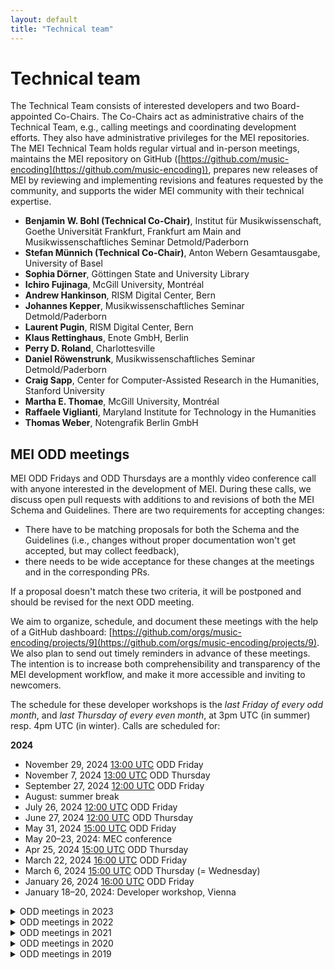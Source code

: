 ```yaml
---
layout: default
title: "Technical team"
---
```

# Technical team

The Technical Team consists of interested developers and two Board-appointed Co-Chairs. The Co-Chairs act as administrative chairs of the Technical Team, e.g., calling meetings and coordinating development efforts. They also have administrative privileges for the MEI repositories. The MEI Technical Team holds regular virtual and in-person meetings, maintains the MEI repository on GitHub ([https://github.com/music-encoding](https://github.com/music-encoding)), prepares new releases of MEI by reviewing and implementing revisions and features requested by the community, and supports the wider MEI community with their technical expertise.

* **Benjamin W. Bohl (Technical Co-Chair)**, Institut für Musikwissenschaft, Goethe Universität Frankfurt, Frankfurt am Main and Musikwissenschaftliches Seminar Detmold/Paderborn
* **Stefan Münnich (Technical Co-Chair)**, Anton Webern Gesamtausgabe, University of Basel
* **Sophia Dörner**, Göttingen State and University Library
* **Ichiro Fujinaga**, McGill University, Montréal
* **Andrew Hankinson**, RISM Digital Center, Bern
* **Johannes Kepper**, Musikwissenschaftliches Seminar Detmold/Paderborn
* **Laurent Pugin**, RISM Digital Center, Bern
* **Klaus Rettinghaus**, Enote GmbH, Berlin
* **Perry D. Roland**, Charlottesville
* **Daniel Röwenstrunk**, Musikwissenschaftliches Seminar Detmold/Paderborn
* **Craig Sapp**, Center for Computer-Assisted Research in the Humanities, Stanford University
* **Martha E. Thomae**, McGill University, Montréal
* **Raffaele Viglianti**, Maryland Institute for Technology in the Humanities
* **Thomas Weber**, Notengrafik Berlin GmbH


## MEI ODD meetings

MEI ODD Fridays and ODD Thursdays are a monthly video conference call with anyone interested in the development of MEI. During these calls, we discuss open pull requests with additions to and revisions of both the MEI Schema and Guidelines. There are two requirements for accepting changes:

* There have to be matching proposals for both the Schema and the Guidelines (i.e., changes without proper documentation won't get accepted, but may collect feedback),
* there needs to be wide acceptance for these changes at the meetings and in the corresponding PRs.

If a proposal doesn't match these two criteria, it will be postponed and should be revised for the next ODD meeting.

We aim to organize, schedule, and document these meetings with the help of a GitHub dashboard: [https://github.com/orgs/music-encoding/projects/9](https://github.com/orgs/music-encoding/projects/9). We also plan to send out timely reminders in advance of these meetings. The intention is to increase both comprehensibility and transparency of the MEI development workflow, and make it more accessible and inviting to newcomers.

The schedule for these developer workshops is the _last Friday of every odd month_, and _last Thursday of every even month_, at 3pm UTC (in summer) resp. 4pm UTC (in winter). Calls are scheduled for:

**2024**

* November 29, 2024 [13:00 UTC](https://www.timeanddate.com/worldclock/converter.html?iso=20241129T130000&p1=1440&p2=994&p3=43) ODD Friday
* November 7, 2024 [13:00 UTC](https://www.timeanddate.com/worldclock/converter.html?iso=20241107T130000&p1=1440&p2=994&p3=43) ODD Thursday
* September 27, 2024 [12:00 UTC](https://www.timeanddate.com/worldclock/converter.html?iso=20240927T120000&p1=1440&p2=994&p3=43) ODD Friday
* August: summer break
* July 26, 2024 [12:00 UTC](https://www.timeanddate.com/worldclock/converter.html?iso=20240726T120000&p1=1440&p2=994&p3=43) ODD Friday
* June 27, 2024 [12:00 UTC](https://www.timeanddate.com/worldclock/converter.html?iso=20240627T120000&p1=1440&p2=994&p3=43) ODD Thursday
* May 31, 2024 [15:00 UTC](https://www.timeanddate.com/worldclock/converter.html?iso=20240531T150000&p1=1440&p2=994&p3=43) ODD Friday
* May 20–23, 2024: MEC conference
* Apr 25, 2024 [15:00 UTC](https://www.timeanddate.com/worldclock/converter.html?iso=20240425T150000&p1=1440&p2=994&p3=43) ODD Thursday
* March 22, 2024 [16:00 UTC](https://www.timeanddate.com/worldclock/converter.html?iso=20240322T160000&p1=1440&p2=994&p3=43) ODD Friday
* March 6, 2024 [15:00 UTC](https://www.timeanddate.com/worldclock/converter.html?iso=20240306T150000&p1=1440&p2=994&p3=43) ODD Thursday (= Wednesday)
* January 26, 2024 [16:00 UTC](https://www.timeanddate.com/worldclock/converter.html?iso=20240126T160000&p1=1440&p2=994&p3=43) ODD Friday
* January 18–20, 2024: Developer workshop, Vienna


<details>
  <summary>ODD meetings in 2023</summary>

* November 24, 2023 <a href="https://www.timeanddate.com/worldclock/converter.html?iso=20231124T150000&p1=1440">4pm UTC</a> ODD Friday <br/>
* October 26, 2023 <a href="https://www.timeanddate.com/worldclock/converter.html?iso=20231026T150000&p1=1440">3pm UTC</a> ODD Thursday <br/>
* September 28, 2023 <a href="https://www.timeanddate.com/worldclock/converter.html?iso=20230929T150000&p1=1440">2pm UTC</a> ODD Friday <br/>
* September 4–8, 2023: TEI/MEC conference <br/>
* August: summer break <br/>
* July 28, 2023 <a href="https://www.timeanddate.com/worldclock/converter.html?iso=20230728T150000&p1=1440">3pm UTC</a> ODD Friday <br/>
* June 29, 2023 <a href="https://www.timeanddate.com/worldclock/converter.html?iso=20230629T150000&p1=1440">3pm UTC</a> ODD Thursday <br/>
* May 26, 2023 <a href="https://www.timeanddate.com/worldclock/converter.html?iso=20230526T150000&p1=1440">3pm UTC</a> ODD Friday <br/>
* Apr 27, 2023 <a href="https://www.timeanddate.com/worldclock/converter.html?iso=20230427T150000&p1=1440">3pm UTC</a> ODD Thursday <br/>
* March 31, 2023 <a href="https://www.timeanddate.com/worldclock/converter.html?iso=20230331T150000&p1=1440">3pm UTC</a> ODD Friday <br/>
* February 23, 2023 <a href="https://www.timeanddate.com/worldclock/converter.html?iso=20230223T160000&p1=1440">4pm UTC</a> ODD Thursday <br/>
* January 27, 2023 <a href="https://www.timeanddate.com/worldclock/converter.html?iso=20230127T160000&p1=1440">4pm UTC</a> ODD Friday <br/>
</details>

<details>
  <summary>ODD meetings in 2022</summary>

* November 25, 2022, <a href="https://www.timeanddate.com/worldclock/converter.html?iso=20221125T140000&p1=1440">2pm UTC</a> ODD Friday <br/>
* October 27, 2022, <a href="https://www.timeanddate.com/worldclock/converter.html?iso=20221027T130000&p1=1440">1pm UTC</a> ODD Thursday <br/>
* September 23, 2022, <a href="https://www.timeanddate.com/worldclock/converter.html?iso=20220923T130000&p1=1440">1pm UTC</a> ODD Friday <br/>
* August: Summer break <br/>
* July 29, 2022, <a href="https://www.timeanddate.com/worldclock/converter.html?iso=20220729T130000&p1=1440">1pm UTC</a> ODD Friday <br/>
* June 30, 2022, <a href="https://www.timeanddate.com/worldclock/converter.html?iso=20220630T130000&p1=1440">1pm UTC</a> ODD Thursday <br/>
* May 27, 2022, <a href="https://www.timeanddate.com/worldclock/converter.html?iso=20220527T130000&p1=1440">1pm UTC</a> ODD Friday <br/>
* April 28, 2022, <a href="https://www.timeanddate.com/worldclock/converter.html?iso=20220428T130000&p1=1440">1pm UTC</a> ODD Thursday <br/>
* March 25, 2022, <a href="https://www.timeanddate.com/worldclock/converter.html?iso=20220325T140000&p1=1440">2pm UTC</a> ODD Friday <br/>
* February 24, 2022, <a href="https://www.timeanddate.com/worldclock/converter.html?iso=20220224T140000&p1=1440">2pm UTC</a> ODD Thursday <br/>
* January 28, 2022, <a href="https://www.timeanddate.com/worldclock/converter.html?iso=20220128T140000&p1=1440">2pm UTC</a> ODD Friday <br/>
</details>

<details>
  <summary>ODD meetings in 2021</summary>

  * November 26, 2021, <a href="https://www.timeanddate.com/worldclock/converter.html?iso=20211126T150000&p1=1440">3pm UTC</a> ODD Friday <br/>
  * October 28, 2021, <a href="https://www.timeanddate.com/worldclock/converter.html?iso=20211028T140000&p1=1440">2pm UTC</a> ODD Thursday <br/>
  * September 24, 2021, <a href="https://www.timeanddate.com/worldclock/converter.html?iso=20210924T130000&p1=1440">1pm UTC</a> ODD Friday <br/>
  * July (to be announced: during MEC, 19-22 July), ODD Friday <br/>
  * June 24, 2021, <a href="https://www.timeanddate.com/worldclock/converter.html?iso=20210624T130000&p1=1440">1pm UTC</a> ODD Thursday <br/>
  * May 28, 2021, <a href="https://www.timeanddate.com/worldclock/converter.html?iso=20210528T130000&p1=1440">1pm UTC</a> ODD Friday <br/>
  * April 29, 2021, <a href="https://www.timeanddate.com/worldclock/converter.html?iso=20210429T130000&p1=1440">1pm UTC</a> ODD Thursday <br/>
  * March 26, 2021, <a href="https://www.timeanddate.com/worldclock/converter.html?iso=20210326T130000&p1=1440">1pm UTC</a> ODD Friday <br/>
  * February 25, 2021, <a href="https://www.timeanddate.com/worldclock/converter.html?iso=20210225T130000&p1=1440">1pm UTC</a> ODD Thursday <br/>
  * January 29, 2021, <a href="https://www.timeanddate.com/worldclock/converter.html?iso=20210129T130000&p1=1440">1pm UTC</a> ODD Friday <br/>
</details>

<details>
  <summary>ODD meetings in 2020</summary>

  * November 27, 2020, 1pm UTC ODD Friday <br/>
  * October 29, 2020, 1pm UTC ODD Thursday <br/>
  * September 25, 2020, 1pm UTC ODD Friday <br/>
  * August 27, 2020, 1pm UTC ODD Thursday <br/>
  * July 31, 2020, 1pm UTC ODD Friday <br/>
  * June 25, 2020, 1pm UTC ODD Thursday <br/>
  * May 25, 2020: during MEC Boston <br/>
  * March 27, 2020, 1pm UTC <br/>
  * January 31, 2020, 1pm UTC <br/>
</details>

<details>
  <summary>ODD meetings in 2019</summary>

  * November 29, 2019, 1pm UTC
</details>
